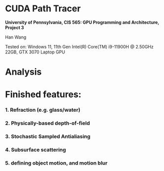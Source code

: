 CUDA Path Tracer
================

**University of Pennsylvania, CIS 565: GPU Programming and Architecture, Project 3**

Han Wang

Tested on: Windows 11, 11th Gen Intel(R) Core(TM) i9-11900H @ 2.50GHz 22GB, GTX 3070 Laptop GPU

# Analysis

# Finished features:

### 1. Refraction (e.g. glass/water)



### 2. Physically-based depth-of-field



### 3. Stochastic Sampled Antialiasing



### 4. Subsurface scattering



### 5. defining object motion, and motion blur

